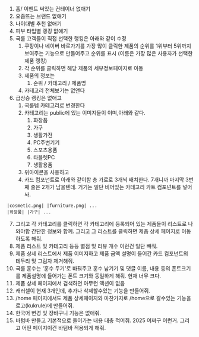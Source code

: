 1. 홈/ 이벤트 써있는 컨테이너 없애기
2. 요즘뜨는 브랜드 없애기
3. 나이대별 추천 없애기
4. 피부 타입별 랭킹 없애기
5. 국룰 고객들이 직접 선택한 랭킹은 아래와 같이 수정
	1. 쿠팡이나 네이버 바로가기를 가장 많이 클릭한 제품의 순위를 1위부터 5위까지 보여주는 기능으로 만들어주고 순위를 표시 (이름은 가장 많은 사용자가 선택한 제품 랭킹)
	2. 각 순위를 클릭하면 해당 제품의 세부정보페이지로 이동
	3. 제품의 정보는
		1. 순위 / 카테고리 / 제품명
	4. 카테고리 전체보기는 없앤다
6. 급상승 랭킹은 없애고
	1. 국룰템 카테고리로 변경한다
	2. 카테고리는 public에 있는 이미지들이 이며,아래와 같다.
		1. 화장품
		2. 가구
		3. 생활가전
		4. PC주변기기
		5. 스포츠용품
		6. 타블렛PC
		7. 생활용품
	3. 위아이콘을 사용하고
	4. 카드 컴포넌트로 아래와 같이함 총 가로로 3개씩 배치한다. 7개니까 마지막 3번째 줄은 2개가 남을텐데. 거기는 일단 비어있는 카테고리 카트 컴포넌트를 넣어놔.
```
|cosmetic.png| |furniture.png| ...
|화장품| |가구| ...
`````

7. 그리고 각 카테고리를 클릭하면 각 카테고리에 등록되어 있는 제품들이 리스트로 나와야함 간단한 정보와 함께. 그리고 그 리스트를 클릭하면 제품 상세 페이지로 이동하도록 해줘.
8. 제품 리스트 및 카테고리 등등 별점 및 리뷰 개수 이런건 일단 빼줘.
9. 제품 상세 리스트에서 제품 이미지하고 제품 금액 설명이 들어간 카드 컴포넌트의 테두리 및 그림자 제거해줘.
10. 국룰 훈수는 '훈수 두기'로 바꿔주고 훈수 남기기 및 댓글 이름, 내용 등의 폰트크기를 제품설명에 들어가는 폰트 크기와 동일하게 해줘. 현재 너무 크다.
11. 제품 상세 페이지에서 검색하면 아무런 액션이 없음
12. 캐러셀이 현재 3개인데, 추가나 삭제할수있는 기능을 만들어줘.
13. /home 페이지에서도 제품 상세페이지와 마찬가지로 /home으로 갈수있는 기능을 로고(kukrule)에 만들어줘.
14. 한국어 변경 및 장바구니 기능은 없애줘.
15. 바텀바 만들고 기본적으로 들어가는 내용 대충 적어줘. 2025 어쩌구 이런거. 그리고 어떤 페이지이건 바텀바 적용되게 해줘.